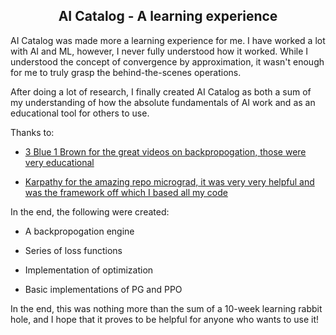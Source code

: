 <center>

## AI Catalog - A learning experience

</center>

AI Catalog was made more a learning experience for me. I have worked a lot with AI and ML, however, I never fully understood how it worked. While I understood the concept of convergence by approximation, it wasn't enough for me to truly grasp the behind-the-scenes operations.

After doing a lot of research, I finally created AI Catalog as both a sum of my understanding of how the absolute fundamentals of AI work and as an educational tool for others to use.

Thanks to:

- [3 Blue 1 Brown for the great videos on backpropogation, those were very educational](https://www.youtube.com/c/3blue1brown)

- [Karpathy for the amazing repo micrograd, it was very very helpful and was the framework off which I based all my code](https://github.com/karpathy/micrograd)

In the end, the following were created:

- A backpropogation engine

- Series of loss functions

- Implementation of optimization

- Basic implementations of PG and PPO


In the end, this was nothing more than the sum of a 10-week learning rabbit hole, and I hope that it proves to be helpful for anyone who wants to use it!